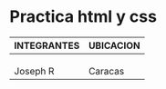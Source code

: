 # Practica html y css

| INTEGRANTES | UBICACION |
| ----------- | --------- |
|  | |
|  | |
|  | |
| Joseph R | Caracas |
